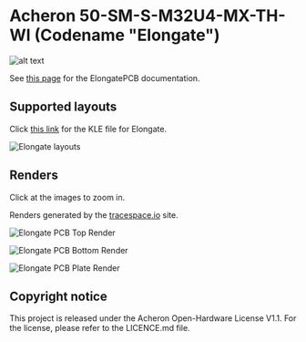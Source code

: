 # Acheron 50-SM-S-M32U4-MX-TH-WI (Codename "Elongate")

![alt text](https://raw.githubusercontent.com/Gondolindrim/acheronLibrary/master/graphics/acheronReadme.png "Acheron Logo")

See [this page](https://gondolindrim.github.io/AcheronDocs/elongate/intro.html) for the ElongatePCB documentation.

## Supported layouts

Click [this link](http://www.keyboard-layout-editor.com/#/gists/a7ea70bf0b0dbade28f4dd3f8dd61796) for the KLE file for Elongate.

![Elongate layouts](https://github.com/Gondolindrim/Elongate/raw/master/graphics/elongateLayout.png)

## Renders

Click at the images to zoom in.

Renders generated by the [tracespace.io](https://tracespace.io/view/) site.

![Elongate PCB Top Render](https://github.com/Gondolindrim/Elongate/raw/master/graphics/topRender.png)

![Elongate PCB Bottom Render](https://github.com/Gondolindrim/Elongate/raw/master/graphics/bottomRender.png)

![Elongate PCB Plate Render](https://github.com/Gondolindrim/Elongate/raw/master/graphics/plateRender.png)

## Copyright notice

This project is released under the Acheron Open-Hardware License V1.1. For the license, please refer to the LICENCE.md file.
